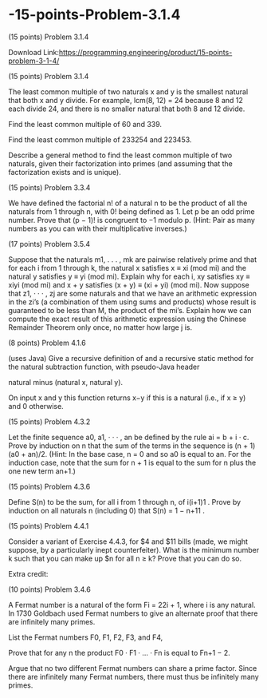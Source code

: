 # -15-points-Problem-3.1.4
(15 points) Problem 3.1.4


Download Link:https://programming.engineering/product/15-points-problem-3-1-4/

(15 points) Problem 3.1.4

The least common multiple of two naturals x and y is the smallest natural that both x and y divide. For example, lcm(8, 12) = 24 because 8 and 12 each divide 24, and there is no smaller natural that both 8 and 12 divide.

Find the least common multiple of 60 and 339.

Find the least common multiple of 233254 and 223453.

Describe a general method to find the least common multiple of two naturals, given their factorization into primes (and assuming that the factorization exists and is unique).

(15 points) Problem 3.3.4

We have defined the factorial n! of a natural n to be the product of all the naturals from 1 through n, with 0! being defined as 1. Let p be an odd prime number. Prove that (p − 1)! is congruent to −1 modulo p. (Hint: Pair as many numbers as you can with their multiplicative inverses.)


(17 points) Problem 3.5.4

Suppose that the naturals m1, . . . , mk are pairwise relatively prime and that for each i from 1 through k, the natural x satisfies x ≡ xi (mod mi) and the natural y satisfies y ≡ yi (mod mi). Explain why for each i, xy satisfies xy ≡ xiyi (mod mi) and x + y satisfies (x + y) ≡ (xi + yi) (mod mi). Now suppose that z1, · · · , zj are some naturals and that we have an arithmetic expression in the zi’s (a combination of them using sums and products) whose result is guaranteed to be less than M, the product of the mi’s. Explain how we can compute the exact result of this arithmetic expression using the Chinese Remainder Theorem only once, no matter how large j is.

(8 points) Problem 4.1.6

(uses Java) Give a recursive definition of and a recursive static method for the natural subtraction function, with pseudo-Java header

natural minus (natural x, natural y).

On input x and y this function returns x−y if this is a natural (i.e., if x ≥ y) and 0 otherwise.

(15 points) Problem 4.3.2

Let the finite sequence a0, a1, · · · , an be defined by the rule ai = b + i · c. Prove by induction on n that the sum of the terms in the sequence is (n + 1)(a0 + an)/2. (Hint: In the base case, n = 0 and so a0 is equal to an. For the induction case, note that the sum for n + 1 is equal to the sum for n plus the one new term an+1.)

(15 points) Problem 4.3.6

Define S(n) to be the sum, for all i from 1 through n, of i(i+1)1 . Prove by induction on all naturals n (including 0) that S(n) = 1 − n+11 .

(15 points) Problem 4.4.1

Consider a variant of Exercise 4.4.3, for $4 and $11 bills (made, we might suppose, by a particularly inept counterfeiter). What is the minimum number k such that you can make up $n for all n ≥ k? Prove that you can do so.


Extra credit:

(10 points) Problem 3.4.6

A Fermat number is a natural of the form Fi = 22i + 1, where i is any natural. In 1730 Goldbach used Fermat numbers to give an alternate proof that there are infinitely many primes.

List the Fermat numbers F0, F1, F2, F3, and F4,

Prove that for any n the product F0 · F1 · … · Fn is equal to Fn+1 − 2.

Argue that no two different Fermat numbers can share a prime factor. Since there are infinitely many Fermat numbers, there must thus be infinitely many primes.
